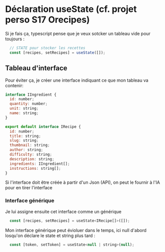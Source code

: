 # Déclaration useState (cf. projet perso S17 Orecipes)

Si je fais ça, typescript pense que je veux sotcker un tableau vide pour toujours :

```jsx
  // STATE pour stocker les recettes
  const [recipes, setRecipes] = useState([]);

```

## Tableau d'interface

Pour éviter ça, je créer une interface indiquant ce que mon tableau va contenir:

```jsx
interface IIngredient {
  id: number;
  quantity: number;
  unit: string;
  name: string;
}

export default interface IRecipe {
  id: number;
  title: string;
  slug: string;
  thumbnail: string;
  author: string;
  difficulty: string;
  description: string;
  ingredients: IIngredient[];
  instructions: string[];
}
```

Si l'interface doit être créée à partir d'un Json (API), on peut le fournir à l'IA pour en tirer l'interface

### Interface générique

Je lui assigne ensuite cet interface comme un générique

```jsx
  const [recipes, setRecipes] = useState<IRecipe[]>([]);

```

Mon interface générique peut évioluer dans le temps, ici null d'abord losqu'on déclare le state et string plus tard : 

```jsx
  const [token, setToken] = useState<null | string>(null);
```
